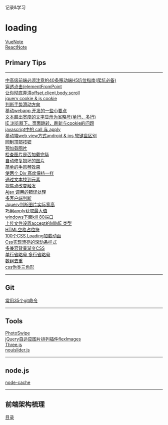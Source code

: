 记录&学习
# loading
[VueNote](https://github.com/Tronzo/VueNote)<br/>
[ReactNote](https://github.com/Tronzo/ReactNote)<br/>
## Primary Tips
---
<a href="https://github.com/Tronside/Tech-loading/issues/25" >中高级前端必须注意的40条移动端H5坑位指南(爬坑必备)</a><br/>
<a href="https://github.com/Tronside/Tech-loading/issues/1" > 穿透点击/elementFromPoint </a><br/>
<a href="https://github.com/Tronside/Tech-loading/issues/4" >让你彻底弄清offset,client,body,scroll</a><br/>
<a href="https://github.com/Tronside/Tech-loading/issues/5" > jquery cookie & js cookie </a><br/>
<a href="https://github.com/Tronside/Tech-loading/issues/6">判断手势滑动方向</a><br/>
<a href="https://github.com/Tronside/Tech-loading/issues/7">移动webapp 开发的一些小要点</a><br/>
<a href="https://github.com/Tronside/Tech-loading/issues/8">文本超出宽度的文字显示为省略号(单行、多行)</a><br/>
<a href="https://github.com/Tronside/Tech-loading/issues/9">IE 浏览器下，页面跳转、刷新与cookie的问题</a><br/>
<a href="https://github.com/Tronside/Tech-loading/issues/10">javascript中的 call 与 apply</a><br/>
<a href="https://github.com/Tronside/Tech-loading/issues/11">移动端web view方式android & ios 软键盘区别</a><br/>
<a href="https://github.com/Tronside/Tech-loading/issues/12">回到顶部按钮</a><br/>
<a href="https://github.com/Tronside/Tech-loading/issues/13">预加载图片</a><br/>
<a href="https://github.com/Tronside/Tech-loading/issues/14">检查图片是否加载完毕</a><br/>
<a href="https://github.com/Tronside/Tech-loading/issues/15">自动修复损坏的图片</a><br/>
<a href="https://github.com/Tronside/Tech-loading/issues/16">简单的手风琴效果</a><br/>
<a href="https://github.com/Tronside/Tech-loading/issues/17">使两个 Div 高度保持一样</a><br/>
<a href="https://github.com/Tronside/Tech-loading/issues/18">通过文本找到元素</a><br/>
<a href="https://github.com/Tronside/Tech-loading/issues/19">视焦点改变触发</a><br/>
<a href="https://github.com/Tronside/Tech-loading/issues/20">Ajax 调用的错误处理</a><br/>
<a href="https://github.com/Tronside/Tech-loading/issues/21">多客户端判断</a><br/>
<a href="https://github.com/Tronside/Tech-loading/issues/22">Jquery判断图片实际宽高</a><br/>
<a href="https://github.com/Tronside/Tech-loading/issues/23">巧用apply获取最大值</a><br/>
<a href="https://github.com/Tronside/Tech-loading/issues/24">windows下面kill 80端口</a><br/>
<a href="https://github.com/Tronside/Tech-loading/issues/27">上传文件设置accept的MIME 类型</a><br/>
<a href="https://github.com/Tronside/Tech-loading/issues/28">HTML空格占位符</a><br/>
<a href="https://github.com/Tronside/Tech-loading/issues/30">100个CSS Loading加载动画</a><br/>
<a href="https://github.com/Tronside/Tech-loading/issues/31">Css实现漂亮的滚动条样式</a><br/>
<a href="https://github.com/Tronside/Tech-loading/issues/32">多兼容背景渐变CSS</a><br/>
<a href="https://github.com/Tronside/Tech-loading/issues/33">单行省略号 多行省略号</a><br/>
<a href="https://github.com/Tronside/Tech-loading/issues/34">数组去重</a><br/>
<a href="https://github.com/Tronside/Tech-loading/issues/35">css伪类三角形</a><br/>

---

## Git

[常用35个git命令](https://github.com/Tronside/Tech-loading/issues/29)

---

## Tools

[PhotoSwipe](http://photoswipe.com/ "PhotoSwipe")<br/>
[jQuery自适应图片排列插件flexImages](http://plugins.jquery.com/flex-images/ "flexImages")<br/>
[Three.js](http://www.webgl3d.cn/Three.js)<br/>
[nouislider.js](https://refreshless.com/nouislider/)

---

## node.js

[node-cache](https://www.npmjs.com/package/node-cache)

---

## 前端架构梳理

<a href="https://github.com/Tronside/Tech-loading/issues/26">目录</a>

